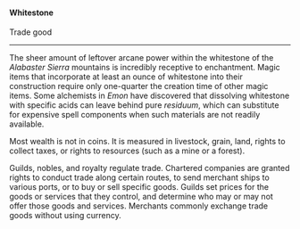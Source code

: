 #### Whitestone

Trade good

---

The sheer amount of leftover arcane power within the whitestone of the *Alabaster Sierra* mountains is incredibly receptive to enchantment. Magic items that incorporate at least an ounce of whitestone into their construction require only one-quarter the creation time of other magic items. Some alchemists in *Emon* have discovered that dissolving whitestone with specific acids can leave behind pure *residuum*, which can substitute for expensive spell components when such materials are not readily available.

Most wealth is not in coins. It is measured in livestock, grain, land, rights to collect taxes, or rights to resources (such as a mine or a forest).

Guilds, nobles, and royalty regulate trade. Chartered companies are granted rights to conduct trade along certain routes, to send merchant ships to various ports, or to buy or sell specific goods. Guilds set prices for the goods or services that they control, and determine who may or may not offer those goods and services. Merchants commonly exchange trade goods without using currency.